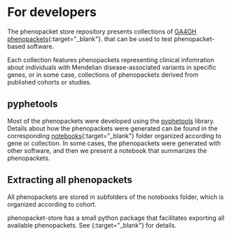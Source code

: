 # For developers

The phenopacket store repository presents collections of [GA4GH phenopackets](https://pubmed.ncbi.nlm.nih.gov/35705716){:target="_blank"}. that can be used to test phenopacket-based software.

Each collection features phenopackets representing clinical infomration about individuals with Mendelian disease-associated variants in specific genes, or in some case, collections of phenopackets derived from published cohorts or studies.

## pyphetools

Most of the phenopackets were developed using the [pyphetools](https://github.com/monarch-initiative/pyphetools) library. Details about how
the phenopackets were generated can be found in the corresponding [notebooks](https://github.com/monarch-initiative/phenopacket-store/tree/main/notebooks){:target="_blank"} folder organized according to gene or collection. In some cases, the phenopackets were generated with
other software, and then we present a notebook that summarizes the phenopackets.

## Extracting all phenopackets

All phenopackets are stored in subfolders of the notebooks folder, which is organized according to cohort.

phenopacket-store has a small python package that facilitates exporting all available phenopackets. See
[](https://github.com/monarch-initiative/phenopacket-store/blob/main/GetPhenopackets.ipynb){:target="_blank"} for details.

